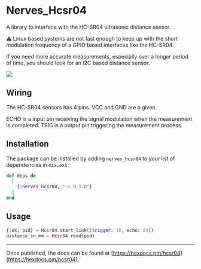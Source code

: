 # Nerves_Hcsr04

A library to interface with the HC-SR04 ultrasonic distance sensor.

:warning: Linux based systems are not fast enough to keep up with the short modulation frequency of a GPIO based interfaces like the HC-SR04.

If you need more accurate measurements, especially over a longer period of time, you should look for an I2C based distance sensor.

![](https://user-images.githubusercontent.com/584259/108094296-f3003780-707e-11eb-9c36-3a5dd8a2e881.jpeg)

## Wiring
The HC-SR04 sensors has 4 pins. VCC and GND are a given.

ECHO is a input pin receiving the signal modulation when the measurement is completed.
TRIG is a output pin triggering the measurement process.

## Installation

The package can be installed by adding `nerves_hcsr04` to your list of dependencies in `mix.exs`:

```elixir
def deps do
  [
    {:nerves_hcsr04, "~> 0.1.0"}
  ]
end
```

## Usage

```elixir
{:ok, pid} = Hcsr04.start_link([trigger: 18, echo: 24])
distance_in_mm = Hcsr04.read(pid)
```

---

Once published, the docs can
be found at [https://hexdocs.pm/hcsr04](https://hexdocs.pm/hcsr04).
